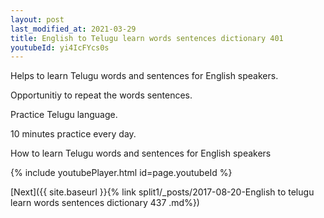 ```yaml
---
layout: post
last_modified_at: 2021-03-29
title: English to Telugu learn words sentences dictionary 401 
youtubeId: yi4IcFYcs0s
---
```

 
 
Helps to learn Telugu words and sentences for English speakers.

Opportunitiy to repeat the words sentences. 

Practice Telugu language. 
 
10 minutes practice every day. 
 
How to learn Telugu words and sentences for English speakers 
 
{% include youtubePlayer.html id=page.youtubeId %}
 
 
[Next]({{ site.baseurl }}{% link  split1/_posts/2017-08-20-English to telugu learn words sentences dictionary 437 .md%})
 
